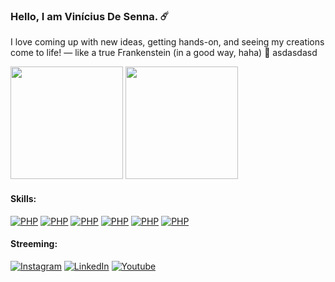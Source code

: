 ### Hello, I am Vinícius De Senna. ☄️
I love coming up with new ideas, getting hands-on, and seeing my creations come to life! — like a true Frankenstein (in a good way, haha) 💙
asdasdasd
<div style="display:inline_block">
  <img height="180em" src="https://github-readme-stats.vercel.app/api?username=IceBlueBird&show_icons=true&theme=tokyonight">
  <img height="180em" src="https://github-readme-stats.vercel.app/api/top-langs/?username=IceBlueBird&layout=compact&theme=tokyonight">
</div>

#### Skills:
[![PHP](https://img.shields.io/badge/PHP-777BB4?style=for-the-badge&logo=php&logoColor=white)]()
[![PHP](https://img.shields.io/badge/Sass-CC6699?style=for-the-badge&logo=sass&logoColor=white)]()
[![PHP](https://img.shields.io/badge/Bootstrap-563D7C?style=for-the-badge&logo=bootstrap&logoColor=white)]()
[![PHP](https://img.shields.io/badge/jQuery-0769AD?style=for-the-badge&logo=jquery&logoColor=white)]()
[![PHP](https://img.shields.io/badge/Laravel-FF2D20?style=for-the-badge&logo=laravel&logoColor=white)]()
[![PHP](https://img.shields.io/badge/MySQL-005C84?style=for-the-badge&logo=mysql&logoColor=white)]()


#### Streeming:
[![Instagram](https://img.shields.io/badge/Instagram-E4405F?style=for-the-badge&logo=instagram&logoColor=white)](https://www.instagram.com/senna.tt?igsh=MTZwdXp1bXhxMHBwbg==)
[![LinkedIn](https://img.shields.io/badge/LinkedIn-0077B5?style=for-the-badge&logo=linkedin&logoColor=white)](https://www.linkedin.com/in/vin%C3%ADcius-de-senna/)
[![Youtube](https://img.shields.io/badge/YouTube-FF0000?style=for-the-badge&logo=youtube&logoColor=white)]()
